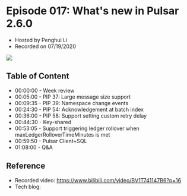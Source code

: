 # Episode 017: What's new in Pulsar 2.6.0

- Hosted by Penghui Li
- Recorded on 07/19/2020

![](/image/017.png)

## Table of Content

- 00:00:00 - Week review
- 00:05:00 - PIP 37: Large message size support
- 00:09:35 - PIP 39: Namespace change events
- 00:24:30 - PIP 54: Acknowledgement at batch index
- 00:36:00 - PIP 58: Support setting custom retry delay
- 00:44:30 - Key-shared
- 00:53:05 - Support triggering ledger rollover when maxLedgerRolloverTimeMinutes is met
- 00:59:50 - Pulsar Client+SQL
- 01:08:00 - Q&A

## Reference 

- Recorded video: https://www.bilibili.com/video/BV1T741147B6?p=16
- Tech blog: 
